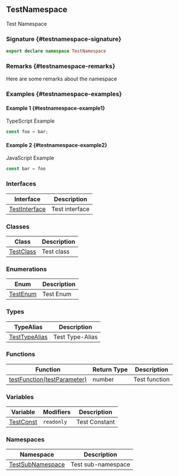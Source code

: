 ## TestNamespace

Test Namespace

### Signature {#testnamespace-signature}

```typescript
export declare namespace TestNamespace
```

### Remarks {#testnamespace-remarks}

Here are some remarks about the namespace

### Examples {#testnamespace-examples}

#### Example 1 {#testnamespace-example1}

TypeScript Example

```typescript
const foo = bar;
```

#### Example 2 {#testnamespace-example2}

JavaScript Example

```javascript
const bar = foo
```

### Interfaces

| Interface | Description |
| --- | --- |
| [TestInterface](docs/simple-suite-test/testnamespace-testinterface-interface) | Test interface |

### Classes

| Class | Description |
| --- | --- |
| [TestClass](docs/simple-suite-test/testnamespace-testclass-class) | Test class |

### Enumerations

| Enum | Description |
| --- | --- |
| [TestEnum](docs/simple-suite-test/testnamespace-testenum-enum) | Test Enum |

### Types

| TypeAlias | Description |
| --- | --- |
| [TestTypeAlias](docs/simple-suite-test/testnamespace-testtypealias-typealias) | Test Type-Alias |

### Functions

| Function | Return Type | Description |
| --- | --- | --- |
| [testFunction(testParameter)](docs/simple-suite-test/testnamespace-testfunction-function) | number | Test function |

### Variables

| Variable | Modifiers | Description |
| --- | --- | --- |
| [TestConst](docs/simple-suite-test/testnamespace-testconst-variable) | `readonly` | Test Constant |

### Namespaces

| Namespace | Description |
| --- | --- |
| [TestSubNamespace](docs/simple-suite-test/testnamespace-testsubnamespace-namespace) | Test sub-namespace |
